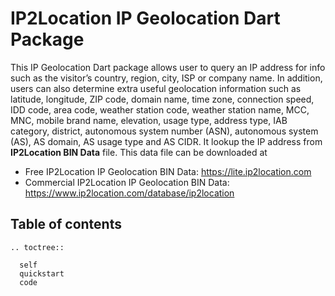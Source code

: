 # IP2Location IP Geolocation Dart Package

This IP Geolocation Dart package allows user to query an IP address for info such as the visitor’s country, region, city, ISP or company name. In addition, users can also determine extra useful geolocation information such as latitude, longitude, ZIP code, domain name, time zone, connection speed, IDD code, area code, weather station code, weather station name, MCC, MNC, mobile brand name, elevation, usage type, address type, IAB category, district, autonomous system number (ASN), autonomous system (AS), AS domain, AS usage type and AS CIDR. It lookup the IP address from **IP2Location BIN Data** file. This data file can be downloaded at

* Free IP2Location IP Geolocation BIN Data: <https://lite.ip2location.com>
* Commercial IP2Location IP Geolocation BIN Data: <https://www.ip2location.com/database/ip2location>

## Table of contents
 ```{eval-rst}
 .. toctree::

   self
   quickstart
   code
 ```